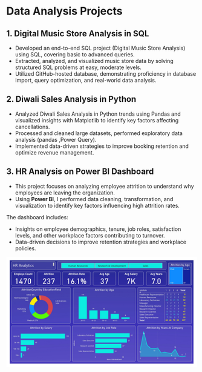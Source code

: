 # Data Analysis Projects  

## 1. Digital Music Store Analysis in SQL  
- Developed an end-to-end SQL project (Digital Music Store Analysis) using SQL, covering basic to advanced queries.
- Extracted, analyzed, and visualized music store data by solving structured SQL problems at easy, moderate levels.
- Utilized GitHub-hosted database, demonstrating proficiency in database import, query optimization, and real-world data analysis.

## 2. Diwali Sales Analysis in Python  
- Analyzed Diwali Sales Analysis in Python trends using Pandas and visualized insights with Matplotlib to identify key factors affecting cancellations.
- Processed and cleaned large datasets, performed exploratory data analysis (pandas ,Power Query).
- Implemented data-driven strategies to improve booking retention and optimize revenue management.

## 3. HR Analysis on Power BI Dashboard  
- This project focuses on analyzing employee attrition to understand why employees are leaving the organization.  
- Using **Power BI**, I performed data cleaning, transformation, and visualization to identify key factors influencing high attrition rates.  

The dashboard includes:  
- Insights on employee demographics, tenure, job roles, satisfaction levels, and other workplace factors contributing to turnover.  
- Data-driven decisions to improve retention strategies and workplace policies.  

![HR analysis dashboard](https://github.com/RohitPhatangare23/Data_Analyst_Project/blob/master/PowerBI_Dashboard%2FHR_Analytics_Dashboard_page.jpg)  
